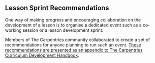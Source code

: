 ## Lesson Sprint Recommendations

One way of making progress and encouraging collaboration on the development
of a lesson is to organise a dedicated event such as a co-working session
or a lesson development sprint.

Members of The Carpentries community collaborated to create
a set of recommendations for anyone planning to run such an event.
[These recommendations are presented as an appendix to The Carpentries Curriculum Development Handbook](https://cdh.carpentries.org/lesson-sprint-recommendations.html).
